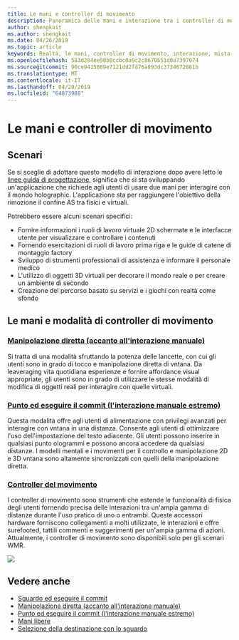 ```yaml
---
title: Le mani e controller di movimento
description: Panoramica delle mani e interazione tra i controller di movimento
author: shengkait
ms.author: shengkait
ms.date: 04/26/2019
ms.topic: article
keywords: Realtà, le mani, controller di movimento, interazione, mista progettare
ms.openlocfilehash: 583d284ee98b8ccbc0a9c2c8670551d0a7397074
ms.sourcegitcommit: 90ce9415889e7121dd2fd76a893dc3734672881b
ms.translationtype: MT
ms.contentlocale: it-IT
ms.lasthandoff: 04/29/2019
ms.locfileid: "64873988"
---
```

# <a name="hands-and-motion-controllers"></a>Le mani e controller di movimento
## <a name="scenarios"></a>Scenari
Se si sceglie di adottare questo modello di interazione dopo avere letto le [linee guida di progettazione](interaction-fundamentals.md), significa che si sta sviluppando un'applicazione che richiede agli utenti di usare due mani per interagire con il mondo holographic. L'applicazione sta per raggiungere l'obiettivo della rimozione il confine AS tra fisici e virtuali.

Potrebbero essere alcuni scenari specifici:
* Fornire informazioni i ruoli di lavoro virtuale 2D schermate e le interfacce utente per visualizzare e controllare i contenuti
* Fornendo esercitazioni di ruoli di lavoro prima riga e le guide di catene di montaggio factory
* Sviluppo di strumenti professionali di assistenza e informare il personale medico  
* L'utilizzo di oggetti 3D virtuali per decorare il mondo reale o per creare un ambiente di secondo 
* Creazione del percorso basato su servizi e i giochi con realtà come sfondo

## <a name="hands-and-motion-controllers-modalities"></a>Le mani e modalità di controller di movimento
### <a name="direct-manipulation-near-hand-interactiondirect-manipulationmd"></a>[Manipolazione diretta (accanto all'interazione manuale)](direct-manipulation.md)
Si tratta di una modalità sfruttando la potenza delle lancette, con cui gli utenti sono in grado di tocco e manipolazione diretta di vntana. Da leaveraging vita quotidiana esperienze e fornire affordance visual appropriate, gli utenti sono in grado di utilizzare le stesse modalità di modifica di oggetti reali per interagire con quelle virtuali.   

### <a name="point-and-commit-far-hand-interactionpoint-and-commitmd"></a>[Punto ed eseguire il commit (l'interazione manuale estremo)](point-and-commit.md)
Questa modalità offre agli utenti di alimentazione con privilegi avanzati per interagire con vntana in una distanza. Consente agli utenti di ottimizzare l'uso dell'impostazione del testo adiacente. Gli utenti possono inserire in qualsiasi punto ologrammi e possono ancora accedere da qualsiasi distanze. I modelli mentali e i movimenti per il controllo e manipolazione 2D e 3D vntana sono altamente sincronizzati con quelli della manipolazione diretta.

### <a name="motion-controllersmotion-controllersmd"></a>[Controller del movimento](motion-controllers.md)
I controller di movimento sono strumenti che estende le funzionalità di fisica degli utenti fornendo precisa delle interazioni tra un'ampia gamma di distanze durante l'uso pratico di uno o entrambi. Queste accessori hardware forniscono collegamenti a molti utilizzate, le interazioni e offre surefooted, tattili commenti e suggerimenti per un'ampia gamma di azioni. Attualmente, i controller di movimento sono disponibili solo per gli scenari WMR. 

![](images/Hands-and-controllers-720px.jpg)<br>

## <a name="see-also"></a>Vedere anche
* [Sguardo ed eseguire il commit](gaze-and-commit.md)
* [Manipolazione diretta (accanto all'interazione manuale)](direct-manipulation.md)
* [Punto ed eseguire il commit (l'interazione manuale estremo)](point-and-commit.md)
* [Mani libere](hands-free.md)
* [Selezione della destinazione con lo sguardo](gaze-targeting.md)
